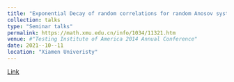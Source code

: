 ```yaml
---
title: "Exponential Decay of random correlations for random Anosov systems mixing on fibers"
collection: talks
type: "Seminar talks"
permalink: https://math.xmu.edu.cn/info/1034/11321.htm
venue: #"Testing Institute of America 2014 Annual Conference"
date: 2021--10--11
location: "Xiamen Univeristy"
---
```

[Link](https://math.xmu.edu.cn/info/1034/11321.htm)